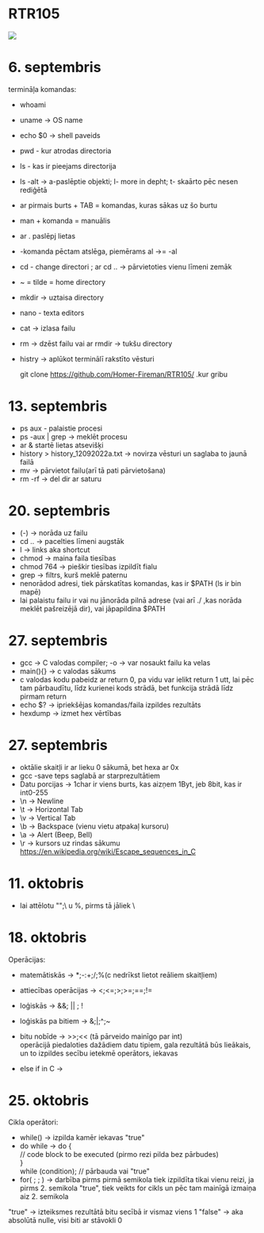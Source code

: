 # RTR105
![](https://leverageedublog.s3.ap-south-1.amazonaws.com/blog/wp-content/uploads/2020/06/22210327/BE-Computer-Science.png)
 # 6. septembris

termināļa komandas:
- whoami 
- uname -> OS name
- echo $0 -> shell paveids
- pwd - kur atrodas directoria  
- ls - kas ir pieejams directorija
- ls -alt -> a-paslēptie objekti; l- more in depht; t- skaārto pēc nesen rediģētā  
- ar pirmais burts + TAB = komandas, kuras sākas uz šo burtu  
- man + komanda = manuālis  
- ar . paslēpj lietas
- -komanda pēctam atslēga, piemērams al ->= -al  
- cd - change directori  ; ar cd .. -> pārvietoties vienu līmeni zemāk
-  ~ = tilde = home directory  
- mkdir -> uztaisa directory  
- nano - texta editors
- cat -> izlasa failu  
- rm -> dzēst failu vai ar rmdir -> tukšu directory
- histry -> aplūkot terminālī rakstīto vēsturi

  
  git clone https://github.com/Homer-Fireman/RTR105/ .kur gribu
  
  
 # 13. septembris
  
 - ps aux - palaistie procesi
 - ps -aux | grep -> meklēt procesu
 - ar & startē lietas atsevišķi
 - history > history_12092022a.txt  -> novirza vēsturi un saglaba to jaunā failā
 - mv -> pārvietot failu(arī tā pati pārvietošana)
 - rm -rf -> del dir ar saturu

  # 20. septembris
  
 - (-) -> norāda uz failu
 - cd .. -> pacelties līmeni augstāk
 - l -> links aka shortcut
 - chmod -> maina faila tiesības
 - chmod 764 -> pieškir tiesības izpildīt fialu
 - grep -> filtrs, kurš meklē paternu
 - nenorādod adresi, tiek pārskatītas komandas, kas ir $PATH (ls ir bin mapē)
 - lai palaistu failu ir vai nu jānorāda pilnā adrese (vai arī ./ ,kas norāda meklēt pašreizējā dir), vai jāpapildina $PATH

  # 27. septembris
 
 - gcc -> C valodas compiler; -o -> var nosaukt failu ka velas
 - main(){} -> c valodas sākums
 - c valodas kodu pabeidz ar return 0, pa vidu var ielikt return 1 utt, lai pēc tam pārbaudītu, līdz kurienei kods strādā, bet funkcija strādā līdz pirmam    return
 - echo $? -> ipriekšējas komandas/faila izpildes rezultāts
 - hexdump -> izmet hex vērtības


  # 27. septembris
  
 - oktālie skaitļi ir ar lieku 0 sākumā, bet hexa ar 0x
 - gcc -save teps saglabā ar starprezultātiem
 - Datu porcijas -> 1char ir viens burts, kas aizņem 1Byt, jeb 8bit, kas ir int0-255
 - \n -> Newline
 - \t -> Horizontal Tab
 - \v -> Vertical Tab
 - \b -> Backspace (vienu vietu atpakaļ kursoru)
 - \a -> Alert (Beep, Bell)
 - \r -> kursors uz rindas sākumu
 https://en.wikipedia.org/wiki/Escape_sequences_in_C




  # 11. oktobris
  
 - lai attēlotu "";\ u %, pirms tā jāliek \
 
 
  # 18. oktobris
   
 Operācijas:
 - matemātiskās -> *;-:+;/;%(c nedrīkst lietot reāliem skaitļiem)
 - attiecības operācijas -> <;<=;>;>=;==;!=
 - loģiskās -> &&; || ; !
 - loģiskās pa bitiem -> &;|;^;~ 
 - bitu nobīde -> >>;<< (tā pārveido mainīgo par int)  
operācijā piedaloties dažādiem datu tipiem, gala rezultātā būs lieākais, un to izpildes secību ietekmē operātors, iekavas
  
 - else if in C -> 

  # 25. oktobris
 
Cikla operātori:
 - while() -> izpilda kamēr iekavas "true"
 - do while -> do {  
  // code block to be executed (pirmo rezi pilda bez pārbudes)  
  }  
   while (condition); // pārbauda vai "true"
 - for( ; ; ) -> darbība pirms pirmā semikola tiek izpildīta tikai vienu reizi, ja pirms 2. semikola "true", tiek veikts for cikls un pēc tam mainīgā izmaiņa aiz 2. semikola
   
"true" -> izteiksmes rezultātā bitu secībā ir vismaz viens 1
"false" -> aka absolūtā nulle, visi biti ar stāvokli 0
